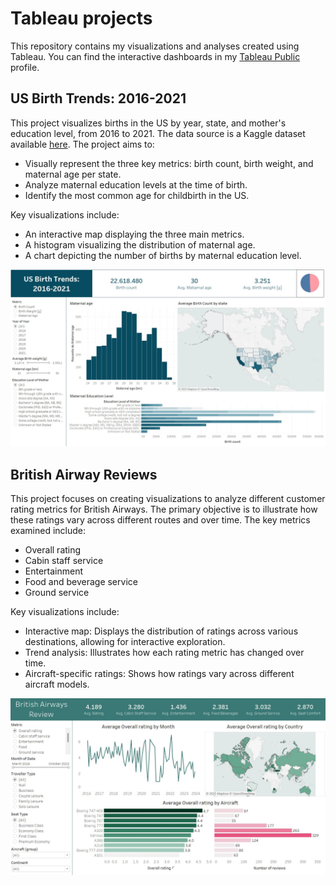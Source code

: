 # Tableau projects

This repository contains my visualizations and analyses created using Tableau. You can find the interactive dashboards in my [Tableau Public](https://public.tableau.com/app/profile/rosa.micaela.serra/vizzes) profile.

## US Birth Trends: 2016-2021

This project visualizes births in the US by year, state, and mother's education level, from 2016 to 2021. The data source is a Kaggle dataset available [here](https://www.kaggle.com/datasets/danbraswell/temporary-us-births). The project aims to:

* Visually represent the three key metrics: birth count, birth weight, and maternal age per state.
* Analyze maternal education levels at the time of birth.
* Identify the most common age for childbirth in the US.

Key visualizations include:

* An interactive map displaying the three main metrics.
* A histogram visualizing the distribution of maternal age.
* A chart depicting the number of births by maternal education level.

![](./us_births/image-usbirths.jpg)

## British Airway Reviews

This project focuses on creating visualizations to analyze different customer rating metrics for British Airways. The primary objective is to illustrate how these ratings vary across different routes and over time. The key metrics examined include:
* Overall rating
* Cabin staff service
* Entertainment
* Food and beverage service
* Ground service


Key visualizations include:

* Interactive map: Displays the distribution of ratings across various destinations, allowing for interactive exploration.
* Trend analysis: Illustrates how each rating metric has changed over time.
* Aircraft-specific ratings: Shows how ratings vary across different aircraft models.

![](./Tableau%20-%20British%20airway%20reviews/image-britishwairwayreviews.jpg)


